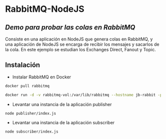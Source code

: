 # RabbitMQ-NodeJS
## _Demo para probar las colas en RabbitMQ_

Consiste en una aplicación en NodeJS que genera colas en RabbitMQ, 
y una aplicación de NodeJS se encarga de recibir los mensajes y sacarlos de la cola.
En este ejemplo se estudian los Exchanges Direct, Fanout y Topic.

## Instalación

- Instalar RabbitMQ en Docker
```sh
docker pull rabbitmq

docker run -d -v rabbitmq-vol:/var/lib/rabbitmq --hostname jb-rabbit -p 5672:5672 -p 8081:15672 --name jb-rabbit rabbitmq:3-management
``` 

- Levantar una instancia de la aplicación publisher
```sh
node publisher/index.js
```

- Levantar una instancia de la aplicación subscriber
```sh
node subscriber/index.js
```
